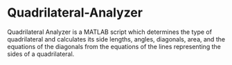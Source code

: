 # Quadrilateral-Analyzer
Quadrilateral Analyzer is a MATLAB script which determines the type of quadrilateral and calculates its side lengths, angles, diagonals, area, and the equations of the diagonals from the equations of the lines representing the sides of a quadrilateral.
